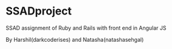 # SSADproject
SSAD assignment of Ruby and Rails with front end in Angular JS

By Harshil(darkcoderises) and Natasha(natashasehgal)
